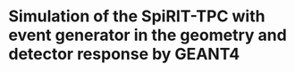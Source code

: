 # Simulation of the SpiRIT-TPC with event generator in the geometry and detector response by GEANT4
